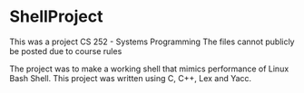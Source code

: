 # ShellProject

This was a project CS 252 - Systems Programming
The files cannot publicly be posted due to course rules

The project was to make a working shell that mimics performance of Linux Bash Shell.
This project was written using C, C++, Lex and Yacc.
